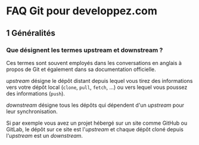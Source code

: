 # FAQ Git pour developpez.com

## 1 Généralités

### Que désignent les termes upstream et downstream ?

Ces termes sont souvent employés dans les conversations en anglais à propos de Git et également dans sa documentation officielle.

*upstream* désigne le dépôt distant depuis lequel vous tirez des informations vers votre dépôt local (`clone`, `pull`, `fetch`, ...) ou vers lequel vous poussez des informations (`push`).

*downstream* désigne tous les dépôts qui dépendent d'un *upstream* pour leur synchronisation.

Si par exemple vous avez un projet hébergé sur un site comme GitHub ou GitLab, le dépôt sur ce site est l'*upstream* et chaque dépôt cloné depuis l'*upstream* est un *downstream*.
